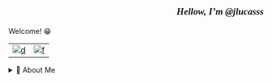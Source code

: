 <div align="right">
  <h1> <p style="font-family: times, serif; font-size:14pt; font-style:italic"> Hellow, I’m @jlucasss </p></h1>
</div>

Welcome! :grin:
<a href="https://github.com/anuraghazra/github-readme-stats">
<div align="center">

  <table>
    <tr>
      <td>
        <img src="https://github-readme-stats.vercel.app/api?username=jlucasss&show_icons=true&theme=radical" alt="d" />
      </td>
      <td>
        <img src="https://github-readme-stats.vercel.app/api/top-langs/?username=jlucasss&layout=compact" alt="f" />
      </td>
    </tr>
  </table>

</div>
</a>

<details>
<summary> 👋  About Me </summary>

## Fast descrition:

- 👀 I’m interested in ... many things :laughing:
- 🌱 I’m currently learning WordPress, React, and other correlated :grin:
- 💞️ I'm looking to collaborate on my own projects for now, :sweat_smile: 

However, to contact me:

[![LINKEDLIN](https://img.shields.io/badge/LinkedIn-0077B5?style=for-the-badge&logo=linkedin&logoColor=white)](https://br.linkedin.com/in/jos%C3%A9-lucas-dos-santos-da-silva-4a002b77)

## Experience:

Basically: 

- Back-End:

-![JAVA](https://img.shields.io/badge/Java-ED8B00?style=for-the-badge&logo=java&logoColor=white)
-![C#](https://img.shields.io/badge/C%23-239120?style=for-the-badge&logo=c-sharp&logoColor=white)
-![PYTHON](https://img.shields.io/badge/Python-3776AB?style=for-the-badge&logo=python&logoColor=white)
-

- Front-End:

-![HTML5](https://img.shields.io/badge/HTML5-E34F26?style=for-the-badge&logo=html5&logoColor=white)
-![CSS3](https://img.shields.io/badge/CSS3-1572B6?style=for-the-badge&logo=css3&logoColor=white)
-![JAVASCRIPT](https://img.shields.io/badge/JavaScript-323330?style=for-the-badge&logo=javascript&logoColor=F7DF1E)
-

- Main Editors/IDEs:

-![VIM](https://img.shields.io/badge/VIM-%2311AB00.svg?&style=for-the-badge&logo=vim&logoColor=white)
-![ECLIPSE](https://img.shields.io/badge/Eclipse-2C2255?style=for-the-badge&logo=eclipse&logoColor=white)
-![VISUAL STUDIO](https://img.shields.io/badge/Visual_Studio-5C2D91?style=for-the-badge&logo=visual%20studio&logoColor=white)
-

</details>
